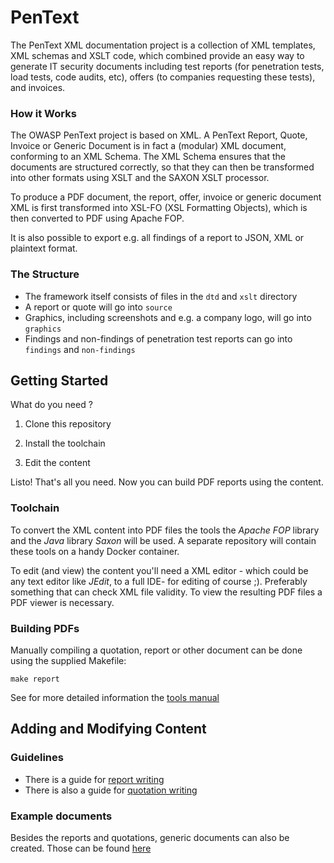# PenText

The PenText XML documentation project is a collection of XML templates, XML
schemas and XSLT code, which combined provide an easy way to generate IT
security documents including test reports (for penetration tests, load tests,
code audits, etc), offers (to companies requesting these tests), and invoices.

### How it Works

The OWASP PenText project is based on XML. A PenText Report, Quote, Invoice or
Generic Document is in fact a (modular) XML document, conforming to an XML
Schema. The XML Schema ensures that the documents are structured correctly, so
that they can then be transformed into other formats using XSLT and the SAXON
XSLT processor.

To produce a PDF document, the report, offer, invoice or generic document XML is
first transformed into XSL-FO (XSL Formatting Objects), which is then converted
to PDF using Apache FOP.

It is also possible to export e.g. all findings of a report to JSON, XML or
plaintext format.

### The Structure

- The framework itself consists of files in the `dtd` and `xslt` directory
- A report or quote will go into `source`
- Graphics, including screenshots and e.g. a company logo, will go into
  `graphics`
- Findings and non-findings of penetration test reports can go into `findings`
  and `non-findings`

## Getting Started

What do you need ?

1. Clone this repository

2. Install the toolchain

3. Edit the content

Listo! That's all you need. Now you can build PDF reports using the content.

### Toolchain

To convert the XML content into PDF files the tools the _Apache FOP_ library and
the _Java_ library _Saxon_ will be used. A separate repository will contain
these tools on a handy Docker container.

To edit (and view) the content you'll need a XML editor - which could be any
text editor like _JEdit_, to a full IDE- for editing of course ;). Preferably
something that can check XML file validity. To view the resulting PDF files a
PDF viewer is necessary.

### Building PDFs

Manually compiling a quotation, report or other document can be done using the
supplied Makefile:

`make report`

See for more detailed information the
[tools manual](https://github.com/radicallyopensecurity/pentext/blob/master/xml/doc/Tools%20manual.md)

## Adding and Modifying Content

### Guidelines

- There is a guide for
  [report writing](doc/report/Report%20Writing%20-%20Procedure.md)
- There is also a guide for
  [quotation writing](doc/offerte/Offerte%20Writing%20Procedure.md)

### Example documents

Besides the reports and quotations, generic documents can also be created. Those
can be found [here](doc/examples)
